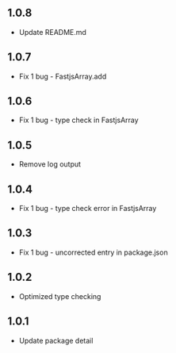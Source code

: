 ## 1.0.8

* Update README.md

## 1.0.7

* Fix 1 bug - FastjsArray.add

## 1.0.6

* Fix 1 bug - type check in FastjsArray

## 1.0.5

* Remove log output

## 1.0.4

* Fix 1 bug - type check error in FastjsArray

## 1.0.3

* Fix 1 bug - uncorrected entry in package.json

## 1.0.2

* Optimized type checking

## 1.0.1

* Update package detail
